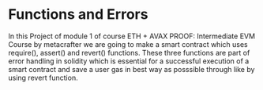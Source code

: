 # Functions and Errors
In this Project of module 1 of course ETH + AVAX PROOF: Intermediate EVM Course by metacrafter we are going to make a smart contract which uses require(), assert() and revert() functions.
These three functions are part of error handling in solidity which is essential for a successful execution of a smart contract and save a user gas in best way as posssible through like by using revert function.


 
